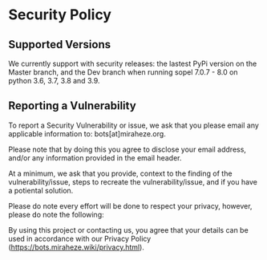 # Security Policy

## Supported Versions

We currently support with security releases: the lastest PyPi version on the Master branch, and the Dev branch when running sopel 7.0.7 - 8.0 on python 3.6, 3.7, 3.8 and 3.9.


## Reporting a Vulnerability


To report a Security Vulnerability or issue, we ask that you please email any applicable information to: bots[at]miraheze.org.

Please note that by doing this you agree to disclose your email address, and/or any information provided in the email header.

At a minimum, we ask that you provide, context to the finding of the vulnerability/issue, steps to recreate the vulnerability/issue, and if you have a potiental solution.

Please do note every effort will be done to respect your privacy, however, please do note the following:

By using this project or contacting us, you agree that your details can be used in accordance with our Privacy Policy (https://bots.miraheze.wiki/privacy.html).
